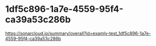 # 1df5c896-1a7e-4559-95f4-ca39a53c286b
https://sonarcloud.io/summary/overall?id=examly-test_1df5c896-1a7e-4559-95f4-ca39a53c286b
